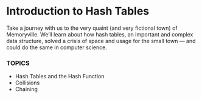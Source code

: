 # Introduction to Hash Tables

Take a journey with us to the very quaint (and very fictional town) of Memoryville. We’ll learn about how hash tables, an important and complex data structure, solved a crisis of space and usage for the small town — and could do the same in computer science.

### TOPICS

- Hash Tables and the Hash Function
- Collisions
- Chaining
